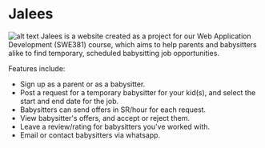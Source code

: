 # Jalees
![alt text](https://github.com/danaifm/Jalees/blob/css/images/logo.png?raw=true)
Jalees is a website created as a project for our Web Application Development (SWE381) course, which aims to help parents and babysitters alike to find temporary, scheduled babysitting job opportunities.

Features include:
- Sign up as a parent or as a babysitter.
- Post a request for a temporary babysitter for your kid(s), and select the start and end date for the job.
- Babysitters can send offers in SR/hour for each request.
- View babysitter's offers, and accept or reject them.
- Leave a review/rating for babysitters you've worked with.
- Email or contact babysitters via whatsapp.
